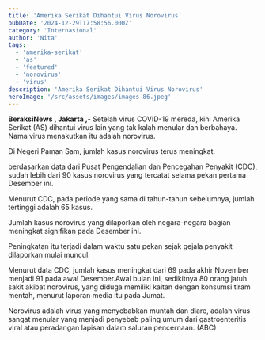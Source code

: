 ```yaml
---
title: 'Amerika Serikat Dihantui Virus Norovirus'
pubDate: '2024-12-29T17:58:56.000Z'
category: 'Internasional'
author: 'Nita'
tags:
  - 'amerika-serikat'
  - 'as'
  - 'featured'
  - 'norovirus'
  - 'virus'
description: 'Amerika Serikat Dihantui Virus Norovirus'
heroImage: '/src/assets/images/images-86.jpeg'
---
```


**BeraksiNews , Jakarta ,-** Setelah virus COVID-19 mereda, kini Amerika Serikat (AS) dihantui virus lain yang tak kalah menular dan berbahaya. Nama virus menakutkan itu adalah norovirus.

Di Negeri Paman Sam, jumlah kasus norovirus terus meningkat.

berdasarkan data dari Pusat Pengendalian dan Pencegahan Penyakit (CDC), sudah lebih dari 90 kasus norovirus yang tercatat selama pekan pertama Desember ini.

Menurut CDC, pada periode yang sama di tahun-tahun sebelumnya, jumlah tertinggi adalah 65 kasus.

Jumlah kasus norovirus yang dilaporkan oleh negara-negara bagian meningkat signifikan pada Desember ini.

Peningkatan itu terjadi dalam waktu satu pekan sejak gejala penyakit dilaporkan mulai muncul.

Menurut data CDC, jumlah kasus meningkat dari 69 pada akhir November menjadi 91 pada awal Desember.Awal bulan ini, sedikitnya 80 orang jatuh sakit akibat norovirus, yang diduga memiliki kaitan dengan konsumsi tiram mentah, menurut laporan media itu pada Jumat.

Norovirus adalah virus yang menyebabkan muntah dan diare, adalah virus sangat menular yang menjadi penyebab paling umum dari gastroenteritis viral atau peradangan lapisan dalam saluran pencernaan. (ABC)
